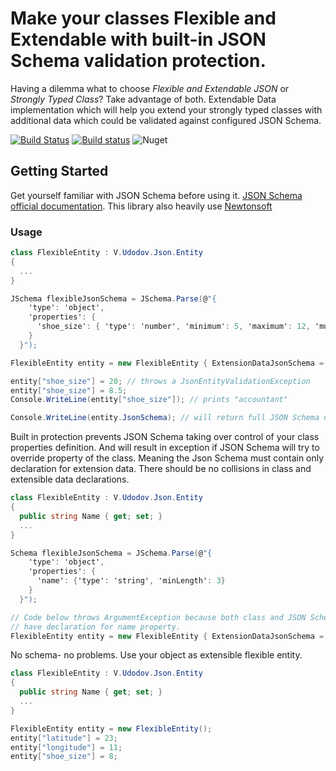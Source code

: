 # Make your classes Flexible and Extendable with built-in JSON Schema validation protection.

Having a dilemma what to choose *Flexible and Extendable JSON* or *Strongly Typed Class*? Take advantage of both. 
Extendable Data implementation which will help you extend your strongly typed classes with additional data which could be validated against configured JSON Schema.

[![Build Status](https://travis-ci.org/vudodov/json.svg?branch=master)](https://travis-ci.org/vudodov/json) [![Build status](https://ci.appveyor.com/api/projects/status/bi163kqk0vgqd692?svg=true)](https://ci.appveyor.com/project/vudodov/json) ![Nuget](https://img.shields.io/nuget/v/v.udodov.json.svg)


## Getting Started

Get yourself familiar with JSON Schema before using it. [JSON Schema official documentation](https://json-schema.org/).
This library also heavily use [Newtonsoft](https://newtonsoft.com)

### Usage

```c#
class FlexibleEntity : V.Udodov.Json.Entity
{
  ...
}

JSchema flexibleJsonSchema = JSchema.Parse(@"{
    'type': 'object',
    'properties': {
      'shoe_size': { 'type': 'number', 'minimum': 5, 'maximum': 12, 'multipleOf': 1.0 }
    }
  }");

FlexibleEntity entity = new FlexibleEntity { ExtensionDataJsonSchema = flexibleJsonSchema };

entity["shoe_size"] = 20; // throws a JsonEntityValidationException
entity["shoe_size"] = 8.5;
Console.WriteLine(entity["shoe_size"]); // prints "accountant"

Console.WriteLine(entity.JsonSchema); // will return full JSON Schema of an object. Extensible and static parts

```
Built in protection prevents JSON Schema taking over control of your class properties definition. 
And will result in exception if JSON Schema will try to override property of the class.
Meaning the Json Schema must contain only declaration for extension data. 
There should be no collisions in class and extensible data declarations.

```c#
class FlexibleEntity : V.Udodov.Json.Entity
{
  public string Name { get; set; }
  ...
}

Schema flexibleJsonSchema = JSchema.Parse(@"{
    'type': 'object',
    'properties': {
      'name': {'type': 'string', 'minLength': 3}
    }
  }");

// Code below throws ArgumentException because both class and JSON Schema declarations
// have declaration for name property.
FlexibleEntity entity = new FlexibleEntity { ExtensionDataJsonSchema = flexibleJsonSchema };

```
No schema- no problems. Use your object as extensible flexible entity.
```c#
class FlexibleEntity : V.Udodov.Json.Entity
{
  public string Name { get; set; }
  ...
}

FlexibleEntity entity = new FlexibleEntity();
entity["latitude"] = 23;
entity["longitude"] = 11;
entity["shoe_size"] = 8;
```